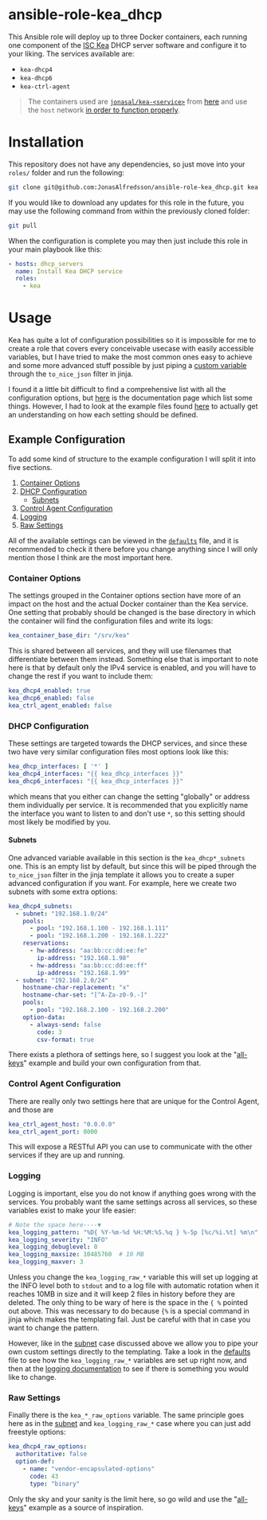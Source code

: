 # ansible-role-kea_dhcp

This Ansible role will deploy up to three Docker containers, each running one
component of the [ISC Kea][8] DHCP server software and configure it to your
liking. The services available are:

- `kea-dhcp4`
- `kea-dhcp6`
- `kea-ctrl-agent`

> The containers used are [`jonasal/kea-<service>`][1] from [here][2] and use
> the `host` network [in order to function properly][7].



# Installation

This repository does not have any dependencies, so just move into your `roles/`
folder and run the following:

```bash
git clone git@github.com:JonasAlfredsson/ansible-role-kea_dhcp.git kea
```

If you would like to download any updates for this role in the future, you may
use the following command from within the previously cloned folder:

```bash
git pull
```

When the configuration is complete you may then just include this role in your
main playbook like this:

```yaml
- hosts: dhcp_servers
  name: Install Kea DHCP service
  roles:
    - kea
```



# Usage

Kea has quite a lot of configuration possibilities so it is impossible for me
to create a role that covers every conceivable usecase with easily accessible
variables, but I have tried to make the most common ones easy to achieve and
some more advanced stuff possible by just piping a
[custom variable](#raw-settings) through the `to_nice_json` filter in jinja.

I found it a little bit difficult to find a comprehensive list with all the
configuration options, but [here][3] is the documentation page which list
some things. However, I had to look at the example files found [here][4] to
actually get an understanding on how each setting should be defined.


## Example Configuration

To add some kind of structure to the example configuration I will split it into
five sections.

1. [Container Options](#container-options)
2. [DHCP Configuration](#dhcp-configuration)
    - [Subnets](#subnets)
3. [Control Agent Configuration](#control-agent-configuration)
4. [Logging](#logging)
5. [Raw Settings](#raw-settings)

All of the available settings can be viewed in the [`defaults`](./defaults/main.yml)
file, and it is recommended to check it there before you change anything since
I will only mention those I think are the most important here.


### Container Options
The settings grouped in the Container options section have more of an impact on
the host and the actual Docker container than the Kea service. One setting
that probably should be changed is the base directory in which the container
will find the configuration files and write its logs:

```yaml
kea_container_base_dir: "/srv/kea"
```

This is shared between all services, and they will use filenames that
differentiate between them instead. Something else that is important to note
here is that by default only the IPv4 service is enabled, and you will have to
change the rest if you want to include them:

```yaml
kea_dhcp4_enabled: true
kea_dhcp6_enabled: false
kea_ctrl_agent_enabled: false
```

### DHCP Configuration
These settings are targeted towards the DHCP services, and since these two have
very similar configuration files most options look like this:

```yaml
kea_dhcp_interfaces: [ '*' ]
kea_dhcp4_interfaces: "{{ kea_dhcp_interfaces }}"
kea_dhcp6_interfaces: "{{ kea_dhcp_interfaces }}"
```

which means that you either can change the setting "globally" or address
them individually per service. It is recommended that you explicitly name the
interface you want to listen to and don't use `*`, so this setting should most
likely be modified by you.

#### Subnets
One advanced variable available in this section is the `kea_dhcp*_subnets` one.
This is an empty list by default, but since this will be piped through the
`to_nice_json` filter in the jinja template it allows you to create a super
advanced configuration if you want. For example, here we create two subnets
with some extra options:

```yaml
kea_dhcp4_subnets:
  - subnet: "192.168.1.0/24"
    pools:
      - pool: "192.168.1.100 - 192.168.1.111"
      - pool: "192.168.1.200 - 192.168.1.222"
    reservations:
      - hw-address: "aa:bb:cc:dd:ee:fe"
        ip-address: "192.168.1.98"
      - hw-address: "aa:bb:cc:dd:ee:ff"
        ip-address: "192.168.1.99"
  - subnet: "192.168.2.0/24"
    hostname-char-replacement: "x"
    hostname-char-set: "[^A-Za-z0-9.-]"
    pools:
      - pool: "192.168.2.100 - 192.168.2.200"
    option-data:
      - always-send: false
        code: 3
        csv-format: true
```

There exists a plethora of settings here, so I suggest you look at the
"[all-keys][5]" example and build your own configuration from that.


### Control Agent Configuration
There are really only two settings here that are unique for the Control Agent,
and those are

```yaml
kea_ctrl_agent_host: "0.0.0.0"
kea_ctrl_agent_port: 8000
```

This will expose a RESTful API you can use to communicate with the other
services if they are up and running.


### Logging
Logging is important, else you do not know if anything goes wrong with the
services. You probably want the same settings across all services, so these
variables exist to make your life easier:

```yaml
# Note the space here----▼
kea_logging_pattern: "%D{ %Y-%m-%d %H:%M:%S.%q } %-5p [%c/%i.%t] %m\n"
kea_logging_severity: "INFO"
kea_logging_debuglevel: 0
kea_logging_maxsize: 10485760  # 10 MB
kea_logging_maxver: 3
```

Unless you change the `kea_logging_raw_*` variable this will set up logging at
the INFO level both to `stdout` and to a log file with automatic rotation when
it reaches 10MB in size and it will keep 2 files in history before they are
deleted. The only thing to be wary of here is the space in the `{ %` pointed out
above. This was necessary to do because `{%` is a special command in jinja which
makes the templating fail. Just be careful with that in case you want to change
the pattern.

However, like in the [subnet](#subnets) case discussed above we allow you to
pipe your own custom settings directly to the templating. Take a look in the
[defaults](./defaults/main.yml) file to see how the `kea_logging_raw_*`
variables are set up right now, and then at the [logging documentation][6] to
see if there is something you would like to change.

### Raw Settings
Finally there is the `kea_*_raw_options` variable. The same principle goes
here as in the [subnet](#subnets) and `kea_logging_raw_*` case where you can
just add freestyle options:

```yaml
kea_dhcp4_raw_options:
  authoritative: false
  option-def:
    - name: "vendor-encapsulated-options"
      code: 43
      type: "binary"
```

Only the sky and your sanity is the limit here, so go wild and use the
"[all-keys][5]" example as a source of inspiration.






[1]: https://hub.docker.com/search?q=jonasal%2Fkea
[2]: https://github.com/JonasAlfredsson/docker-kea
[3]: https://kea.readthedocs.io/en/latest/arm/config.html
[4]: https://github.com/isc-projects/kea/blob/master/doc/examples
[5]: https://github.com/isc-projects/kea/blob/master/doc/examples/kea4/all-keys.json
[6]: https://kea.readthedocs.io/en/latest/arm/logging.html
[7]: https://github.com/JonasAlfredsson/docker-kea#docker-network-mode
[8]: https://kea.readthedocs.io/en/latest/arm/intro.html
